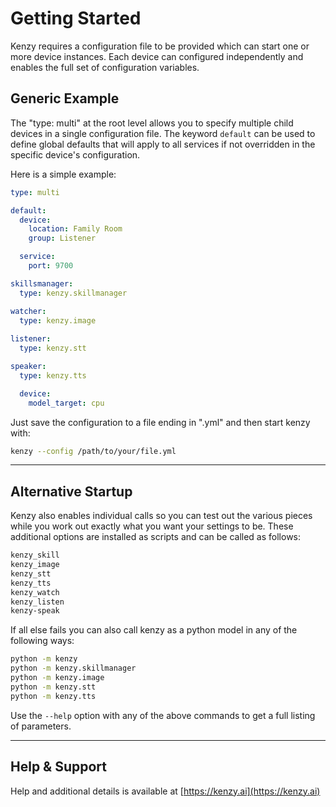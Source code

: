 # Getting Started

Kenzy requires a configuration file to be provided which can start one or more device instances.  Each device can configured independently and enables the full set of configuration variables.

## Generic Example

The "type: multi" at the root level allows you to specify multiple child devices in a single configuration file.  The keyword ```default``` can be used to define global defaults that will apply to all services if not overridden in the specific device's configuration.

Here is a simple example:

```yaml
type: multi

default:
  device:
    location: Family Room
    group: Listener

  service:
    port: 9700

skillsmanager:
  type: kenzy.skillmanager

watcher:
  type: kenzy.image
  
listener:
  type: kenzy.stt

speaker:
  type: kenzy.tts

  device:
    model_target: cpu
```

Just save the configuration to a file ending in ".yml" and then start kenzy with:

```bash
kenzy --config /path/to/your/file.yml
```

-----

## Alternative Startup

Kenzy also enables individual calls so you can test out the various pieces while you work out exactly what you want your settings to be.  These additional options are installed as scripts and can be called as follows:

```bash
kenzy_skill
kenzy_image
kenzy_stt
kenzy_tts
kenzy_watch
kenzy_listen
kenzy-speak
```

If all else fails you can also call kenzy as a python model in any of the following ways:

```bash
python -m kenzy
python -m kenzy.skillmanager
python -m kenzy.image
python -m kenzy.stt
python -m kenzy.tts
```

Use the ```--help``` option with any of the above commands to get a full listing of parameters.

-----

## Help &amp; Support
Help and additional details is available at [https://kenzy.ai](https://kenzy.ai)